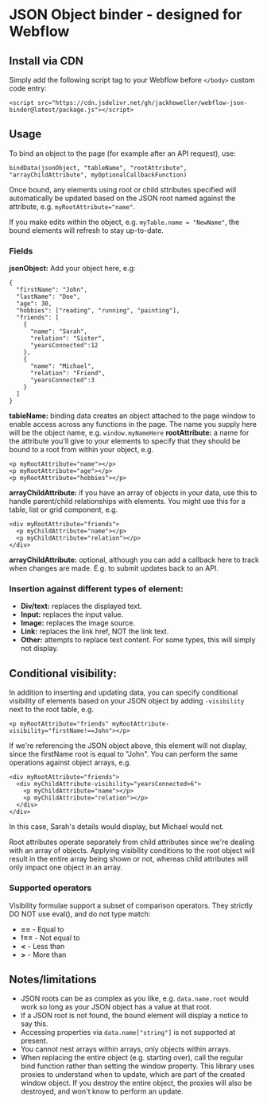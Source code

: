 # JSON Object binder - designed for Webflow
## Install via CDN
Simply add the following script tag to your Webflow before ```</body>``` custom code entry:
```
<script src="https://cdn.jsdelivr.net/gh/jackhoweller/webflow-json-binder@latest/package.js"></script>
```

## Usage
To bind an object to the page (for example after an API request), use:
```
bindData(jsonObject, "tableName", "rootAttribute", "arrayChildAttribute", myOptionalCallbackFunction)
```
Once bound, any elements using root or child sttributes specified will automatically be updated based on the JSON root named against the attribute, e.g. ```myRootAttribute="name"```.

If you make edits within the object, e.g. ```myTable.name = "NewName"```, the bound elements will refresh to stay up-to-date.
### Fields
**jsonObject:** Add your object here, e.g:
```
{
  "firstName": "John",
  "lastName": "Doe",
  "age": 30,
  "hobbies": ["reading", "running", "painting"],
  "friends": [
    {
      "name": "Sarah",
      "relation": "Sister",
      "yearsConnected":12
    },
    {
      "name": "Michael",
      "relation": "Friend",
      "yearsConnected":3
    }
  ]
}
```
**tableName:** binding data creates an object attached to the page window to enable access across any functions in the page. The name you supply here will be the object name, e.g. ```window.myNameHere```
**rootAttribute:** a name for the attribute you'll give to your elements to specify that they should be bound to a root from within your object, e.g.
```
<p myRootAttribute="name"></p>
<p myRootAttribute="age"></p>
<p myRootAttribute="hobbies"></p>
```
**arrayChildAttribute:** if you have an array of objects in your data, use this to handle parent/child relationships with elements. You might use this for a table, list or grid component, e.g.
```
<div myRootAttribute="friends">
  <p myChildAttribute="name"></p>
  <p myChildAttribute="relation"></p>
</div>
```
**arrayChildAttribute:** optional, although you can add a callback here to track when changes are made. E.g. to submit updates back to an API.

### Insertion against different types of element:
* **Div/text:** replaces the displayed text.
* **Input:** replaces the input value.
* **Image:** replaces the image source.
* **Link:** replaces the link href, NOT the link text.
* **Other:** attempts to replace text content. For some types, this will simply not display.

## Conditional visibility:
In addition to inserting and updating data, you can specify conditional visibility of elements based on your JSON object by adding ```-visibility``` next to the root table, e.g.
```
<p myRootAttribute="friends" myRootAttribute-visibility="firstName!==John"></p>
```
If we're referencing the JSON object above, this element will not display, since the firstName root is equal to "John".
You can perform the same operations against object arrays, e.g.
```
<div myRootAttribute="friends">
  <div myChildAttribute-visibility="yearsConnected>6">
    <p myChildAttribute="name"></p>
    <p myChildAttribute="relation"></p>
  </div>
</div>
```
In this case, Sarah's details would display, but Michael would not.

Root attributes operate separately from child attributes since we're dealing with an array of objects. Applying visibility conditions to the root object will result in the entire array being shown or not, whereas child attributes will only impact one object in an array.

### Supported operators
Visibility formulae support a subset of comparison operators. They strictly DO NOT use eval(), and do not type match:
* **==** - Equal to
* **!==** - Not equal to
* **<** - Less than
* **>** - More than

## Notes/limitations
- JSON roots can be as complex as you like, e.g. ```data.name.root``` would work so long as your JSON object has a value at that root.
- If a JSON root is not found, the bound element will display a notice to say this.
- Accessing properties via ```data.name["string"]``` is not supported at present.
- You cannot nest arrays within arrays, only objects within arrays.
- When replacing the entire object (e.g. starting over), call the regular bind function rather than setting the window property. This library uses proxies to understand when to update, which are part of the created window object. If you destroy the entire object, the proxies will also be destroyed, and won't know to perform an update.
